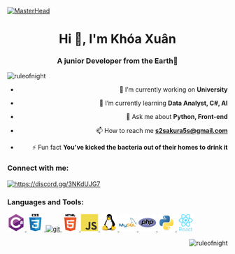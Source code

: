 [![MasterHead](https://tenor.com/view/your-name-wallpaper-gif-25363162)](https://github.com/RuleOfNight)

<h1 align="center">Hi 👋, I'm Khóa Xuân</h1>
<h3 align="center">A junior Developer from the Earth🐔</h3>
<imd align="right" alt="Coding" width="400" src="https://cdn.discordapp.com/emojis/886094443806076978.gif?size=128&quality=lossless">

<p align="left"> <img src="https://komarev.com/ghpvc/?username=ruleofnight&label=Profile%20views&color=0e75b6&style=flat" alt="ruleofnight" /> </p>

- 🔭 I’m currently working on **University**

- 🌱 I’m currently learning **Data Analyst, C#, AI**

- 💬 Ask me about **Python, Front-end**

- 📫 How to reach me **s2sakura5s@gmail.com**

- ⚡ Fun fact **You've kicked the bacteria out of their homes to drink it**

<h3 align="left">Connect with me:</h3>
<p align="left">
<a href="https://discord.gg/https://discord.gg/3NKdUJG7" target="blank"><img align="center" src="https://raw.githubusercontent.com/rahuldkjain/github-profile-readme-generator/master/src/images/icons/Social/discord.svg" alt="https://discord.gg/3NKdUJG7" height="30" width="40" /></a>
</p>

<h3 align="left">Languages and Tools:</h3>
<p align="left"> <a href="https://www.w3schools.com/cs/" target="_blank" rel="noreferrer"> <img src="https://raw.githubusercontent.com/devicons/devicon/master/icons/csharp/csharp-original.svg" alt="csharp" width="40" height="40"/> </a> <a href="https://www.w3schools.com/css/" target="_blank" rel="noreferrer"> <img src="https://raw.githubusercontent.com/devicons/devicon/master/icons/css3/css3-original-wordmark.svg" alt="css3" width="40" height="40"/> </a> <a href="https://git-scm.com/" target="_blank" rel="noreferrer"> <img src="https://www.vectorlogo.zone/logos/git-scm/git-scm-icon.svg" alt="git" width="40" height="40"/> </a> <a href="https://www.w3.org/html/" target="_blank" rel="noreferrer"> <img src="https://raw.githubusercontent.com/devicons/devicon/master/icons/html5/html5-original-wordmark.svg" alt="html5" width="40" height="40"/> </a> <a href="https://developer.mozilla.org/en-US/docs/Web/JavaScript" target="_blank" rel="noreferrer"> <img src="https://raw.githubusercontent.com/devicons/devicon/master/icons/javascript/javascript-original.svg" alt="javascript" width="40" height="40"/> </a> <a href="https://www.linux.org/" target="_blank" rel="noreferrer"> <img src="https://raw.githubusercontent.com/devicons/devicon/master/icons/linux/linux-original.svg" alt="linux" width="40" height="40"/> </a> <a href="https://www.mysql.com/" target="_blank" rel="noreferrer"> <img src="https://raw.githubusercontent.com/devicons/devicon/master/icons/mysql/mysql-original-wordmark.svg" alt="mysql" width="40" height="40"/> </a> <a href="https://www.php.net" target="_blank" rel="noreferrer"> <img src="https://raw.githubusercontent.com/devicons/devicon/master/icons/php/php-original.svg" alt="php" width="40" height="40"/> </a> <a href="https://www.python.org" target="_blank" rel="noreferrer"> <img src="https://raw.githubusercontent.com/devicons/devicon/master/icons/python/python-original.svg" alt="python" width="40" height="40"/> </a> <a href="https://reactjs.org/" target="_blank" rel="noreferrer"> <img src="https://raw.githubusercontent.com/devicons/devicon/master/icons/react/react-original-wordmark.svg" alt="react" width="40" height="40"/> </a> </p>

<p>&nbsp;<img align="center" src="https://github-readme-stats.vercel.app/api?username=ruleofnight&show_icons=true&locale=en" alt="ruleofnight" /></p>
